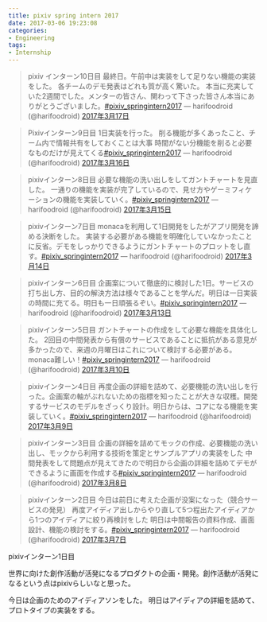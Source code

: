 ```yaml
---
title: pixiv spring intern 2017
date: 2017-03-06 19:23:08
categories:
- Engineering
tags:
- Internship
---
```


> pixiv インターン10日目
> 最終日。午前中は実装をして足りない機能の実装をした。
> 各チームのデモ発表はどれも質が高く驚いた。
> 本当に充実していた2週間でした。メンターの皆さん、関わって下さった皆さん本当にありがとうございました。[\#pixiv_springintern2017](https://twitter.com/hashtag/pixiv_springintern2017?src=hash)
> — harifoodroid (@harifoodroid) [2017年3月17日](https://twitter.com/harifoodroid/status/842724589113294848)

> Pixivインターン9日目
> 1日実装を行った。
> 削る機能が多くあったこと、チーム内で情報共有をしておくことは大事
> 時間がない分機能を削ると必要なものだけが見えてくる[\#pixiv_springintern2017](https://twitter.com/hashtag/pixiv_springintern2017?src=hash)
> — harifoodroid (@harifoodroid) [2017年3月16日](https://twitter.com/harifoodroid/status/842363914851565569)

> pixivインターン8日目
> 必要な機能の洗い出しをしてガントチャートを見直した。
> 一通りの機能を実装が完了しているので、見せ方やゲーミフィケーションの機能を実装していく。[\#pixiv_springintern2017](https://twitter.com/hashtag/pixiv_springintern2017?src=hash)
> — harifoodroid (@harifoodroid) [2017年3月15日](https://twitter.com/harifoodroid/status/841978063734808577)

> pixivインターン7日目
> monacaを利用して1日開発をしたがアプリ開発を諦める決断をした。
> 実装する必要がある機能を明確化していなかったことに反省。デモをしっかりできるようにガントチャートのプロットをし直す。[\#pixiv_springintern2017](https://twitter.com/hashtag/pixiv_springintern2017?src=hash)
> — harifoodroid (@harifoodroid) [2017年3月14日](https://twitter.com/harifoodroid/status/841593003328249856)

> pixivインターン6日目
> 企画案について徹底的に検討した1日。サービスの打ち出し方、目的の解決方法は様々であることを学んだ。明日は一日実装の時間に充てる。明日も一日頑張るぞい。[\#pixiv_springintern2017](https://twitter.com/hashtag/pixiv_springintern2017?src=hash)
> — harifoodroid (@harifoodroid) [2017年3月13日](https://twitter.com/harifoodroid/status/841244513993543680)

> pixivインターン5日目
> ガントチャートの作成をして必要な機能を具体化した。
> 2回目の中間発表から有償のサービスであることに抵抗がある意見が多かったので、来週の月曜日はこれについて検討する必要がある。monaca難しい！[\#pixiv_springintern2017](https://twitter.com/hashtag/pixiv_springintern2017?src=hash)
> — harifoodroid (@harifoodroid) [2017年3月10日](https://twitter.com/harifoodroid/status/840142110430920704)

> pixivインターン4日目
> 再度企画の詳細を詰めて、必要機能の洗い出しを行った。企画案の軸がぶれないための指標を知ったことが大きな収穫。開発するサービスのモデルをざっくり設計。明日からは、コアになる機能を実装していく。[\#pixiv_springintern2017](https://twitter.com/hashtag/pixiv_springintern2017?src=hash)
> — harifoodroid (@harifoodroid) [2017年3月9日](https://twitter.com/harifoodroid/status/839777064764915713)

> pixivインターン3日目
> 企画の詳細を詰めてモックの作成、必要機能の洗い出し、モックから利用する技術を策定とサンプルアプリの実装をした
> 中間発表をして問題点が見えてきたので明日から企画の詳細を詰めてデモができるように画面を作成する[\#pixiv_springintern2017](https://twitter.com/hashtag/pixiv_springintern2017?src=hash)
> — harifoodroid (@harifoodroid) [2017年3月8日](https://twitter.com/harifoodroid/status/839421869266612224)

> pixivインターン2日目
> 今日は前日に考えた企画が没案になった（競合サービスの発見）
> 再度アイディア出しからやり直して5つ程出たアイディアから1つのアイディアに絞り再検討をした
> 明日は中間報告の資料作成、画面設計、機能の検討をする。[\#pixiv_springintern2017](https://twitter.com/hashtag/pixiv_springintern2017?src=hash)
> — harifoodroid (@harifoodroid) [2017年3月7日](https://twitter.com/harifoodroid/status/839056029501411328)

pixivインターン1日目

世界に向けた創作活動が活発になるプロダクトの企画・開発。創作活動が活発になるという点はpixivらしいなと思った。

今日は企画のためのアイディアソンをした。
明日はアイディアの詳細を詰めて、プロトタイプの実装をする。
